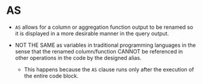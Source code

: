 # AS

* `AS` allows for a column or aggregation function output to be renamed so it is displayed in a more desirable manner in the query output.

* NOT THE SAME as variables in traditional programming languages in the sense that the renamed column/function CANNOT be referenced in other operations in the code by the designed alias.
    * This happens because the `AS` clause runs only after the execution of the entire code block.